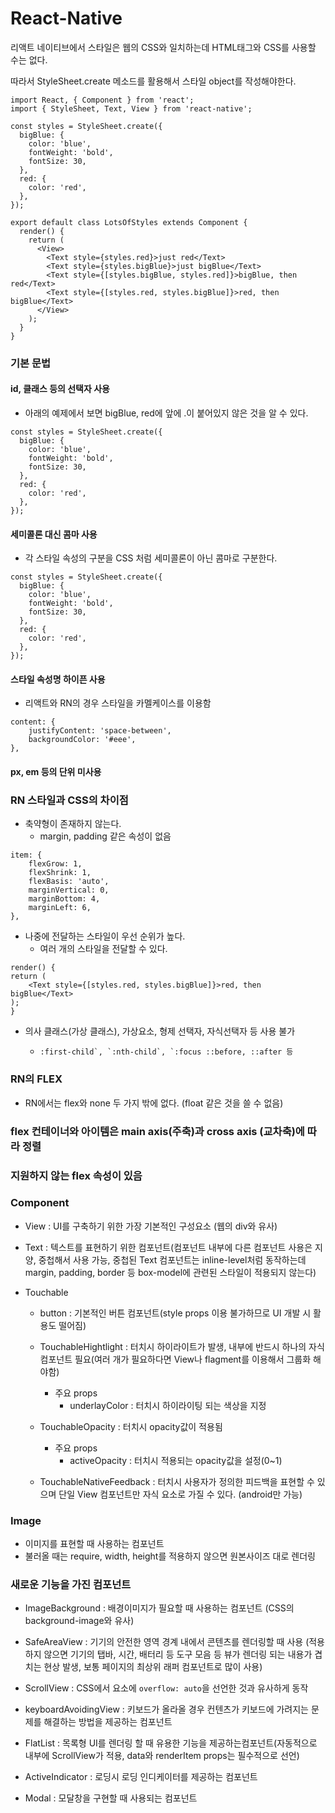 # React-Native

리액트 네이티브에서 스타일은 웹의 CSS와 일치하는데 HTML태그와 CSS를 사용할 수는 없다.

따라서 StyleSheet.create 메소드를 활용해서 스타일 object를 작성해야한다.

~~~react
import React, { Component } from 'react';
import { StyleSheet, Text, View } from 'react-native';

const styles = StyleSheet.create({
  bigBlue: {
    color: 'blue',
    fontWeight: 'bold',
    fontSize: 30,
  },
  red: {
    color: 'red',
  },
});

export default class LotsOfStyles extends Component {
  render() {
    return (
      <View>
        <Text style={styles.red}>just red</Text>
        <Text style={styles.bigBlue}>just bigBlue</Text>
        <Text style={[styles.bigBlue, styles.red]}>bigBlue, then red</Text>
        <Text style={[styles.red, styles.bigBlue]}>red, then bigBlue</Text>
      </View>
    );
  }
}
~~~



### 기본 문법

#### id, 클래스 등의 선택자 사용

- 아래의 예제에서 보면 bigBlue, red에 앞에 .이 붙어있지 않은 것을 알 수 있다.

~~~react
const styles = StyleSheet.create({
  bigBlue: {
    color: 'blue',
    fontWeight: 'bold',
    fontSize: 30,
  },
  red: {
    color: 'red',
  },
});
~~~



#### 세미콜론 대신 콤마 사용

- 각 스타일 속성의 구분을 CSS 처럼 세미콜론이 아닌 콤마로 구분한다.

~~~react
const styles = StyleSheet.create({
  bigBlue: {
    color: 'blue',
    fontWeight: 'bold',
    fontSize: 30,
  },
  red: {
    color: 'red',
  },
});
~~~



#### 스타일 속성명 하이픈 사용

- 리액트와 RN의 경우 스타일을 카멜케이스를 이용함

~~~react
content: {
    justifyContent: 'space-between',
    backgroundColor: '#eee',
},
~~~

#### px, em 등의 단위 미사용



### RN 스타일과 CSS의 차이점

- 축약형이 존재하지 않는다.
  - margin, padding 같은 속성이 없음

~~~react
item: {
    flexGrow: 1,
    flexShrink: 1,
    flexBasis: 'auto',
    marginVertical: 0,
    marginBottom: 4,
    marginLeft: 6,
},
~~~



- 나중에 전달하는 스타일이 우선 순위가 높다.
  - 여러 개의 스타일을 전달할 수 있다.

~~~react
render() {
return (
    <Text style={[styles.red, styles.bigBlue]}>red, then bigBlue</Text>
);
}
~~~



- 의사 클래스(가상 클래스), 가상요소, 형제 선택자, 자식선택자 등 사용 불가

  - ```
    :first-child`, `:nth-child`, `:focus ::before, ::after 등
    ```



### RN의 FLEX

- RN에서는 flex와 none 두 가지 밖에 없다. (float 같은 것을 쓸 수 없음)



### flex 컨테이너와 아이템은 main axis(주축)과 cross axis (교차축)에 따라 정렬



 ### 지원하지 않는 flex 속성이 있음



### Component

- View : UI를 구축하기 위한 가장 기본적인 구성요소 (웹의 div와 유사)
- Text : 텍스트를 표현하기 위한 컴포넌트(컴포넌트 내부에 다른 컴포넌트 사용은 지양, 중첩해서 사용 가능, 중첩된 Text 컴포넌트는 inline-level처럼 동작하는데 margin, padding, border 등 box-model에 관련된 스타일이 적용되지 않는다)

- Touchable

  - button : 기본적인 버튼 컴포넌트(style props 이용 불가하므로 UI 개발 시 활용도 떨어짐)
  - TouchableHightlight : 터치시 하이라이트가 발생, 내부에 반드시 하나의 자식 컴포넌트 필요(여러 개가 필요하다면 View나 flagment를 이용해서 그룹화 해야함)
    - 주요 props
      - underlayColor : 터치시 하이라이팅 되는 색상을 지정

  - TouchableOpacity : 터치시 opacity값이 적용됨
    - 주요 props
      - activeOpacity : 터치시 적용되는 opacity값을 설정(0~1)
  - TouchableNativeFeedback : 터치시 사용자가 정의한 피드백을 표현할 수 있으며 단일 View 컴포넌트만 자식 요소로 가질 수 있다. (android만 가능)

### Image

- 이미지를 표현할 때 사용하는 컴포넌트
- 불러올 때는 require, width, height를 적용하지 않으면 원본사이즈 대로 렌더링



### 새로운 기능을 가진 컴포넌트

- ImageBackground : 배경이미지가 필요할 때 사용하는 컴포넌트 (CSS의 background-image와 유사)
- SafeAreaView : 기기의 안전한 영역 경계 내에서 콘텐츠를 렌더링할 때 사용 (적용하지 않으면 기기의 탭바, 시간, 배터리 등 도구 모음 등 뷰가 렌더링 되는 내용가 겹치는 현상 발생, 보통 페이지의 최상위 래퍼 컴포넌트로 많이 사용)

- ScrollView : CSS에서 요소에 `overflow: auto`을 선언한 것과 유사하게 동작

- keyboardAvoidingView : 키보드가 올라올 경우 컨텐츠가 키보드에 가려지는 문제를 해결하는 방법을 제공하는 컴포넌트
- FlatList : 목록형 UI를 렌더링 할 때 유용한 기능을 제공하는컴포넌트(자동적으로 내부에 ScrollView가 적용, data와 renderItem props는 필수적으로 선언)
- ActiveIndicator : 로딩시 로딩 인디케이터를 제공하는 컴포넌트

- Modal : 모달창을 구현할 때 사용되는 컴포넌트